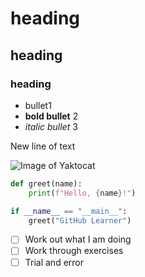 # heading
## heading
### heading
 - bullet1
 - **bold bullet** 2
 - _italic bullet_ 3
 
 New line of text

![Image of Yaktocat](https://octodex.github.com/images/yaktocat.png)

```python
def greet(name):
    print(f"Hello, {name}!")
```
```python
if __name__ == "__main__":
    greet("GitHub Learner")
```

- [ ] Work out what I am doing
- [ ] Work through exercises
- [ ] Trial and error

